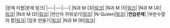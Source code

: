 
|문제 이름|문제 링크|
|---|---|---|
|N과 M (3)|[링크](http://boj.kr/15651)|
|N과 M (1)|[링크](http://boj.kr/15649)|
|N과 M (4)|[링크](http://boj.kr/15652)|
|N과 M (2)|[링크](http://boj.kr/15650)|
|연산자 끼워넣기|[링크](http://boj.kr/14888)|
|N-Queen|[링크](http://boj.kr/9663)|
|**연습문제**|
|부분수열의 합|[링크](http://boj.kr/1182)|
|암호 만들기|[링크](http://boj.kr/1759)|
|N과 M (9)|[링크](http://boj.kr/15663)|